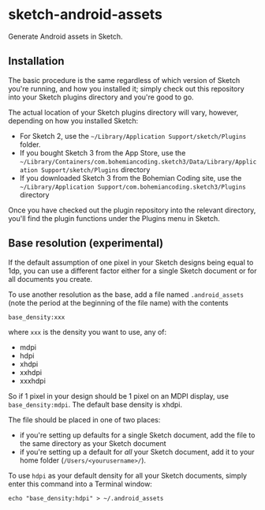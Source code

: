 # sketch-android-assets

Generate Android assets in Sketch.

## Installation

The basic procedure is the same regardless of which version of Sketch
you're running, and how you installed it; simply check out this
repository into your Sketch plugins directory and you're good to go.

The actual location of your Sketch plugins directory will vary,
however, depending on how you installed Sketch:

* For Sketch 2, use the `~/Library/Application Support/sketch/Plugins`
  folder.
* If you bought Sketch 3 from the App Store, use the
  `~/Library/Containers/com.bohemiancoding.sketch3/Data/Library/Application Support/sketch/Plugins`
  directory
* If you downloaded Sketch 3 from the Bohemian Coding site, use the
  `~/Library/Application Support/com.bohemiancoding.sketch3/Plugins`
  directory

Once you have checked out the plugin repository into the relevant
directory, you'll find the plugin functions under the Plugins menu in Sketch.

## Base resolution (experimental)

If the default assumption of one pixel in your Sketch designs being
equal to 1dp, you can use a different factor either for a single
Sketch document or for all documents you create.

To use another resolution as the base, add a file named
`.android_assets` (note the period at the beginning of the file name)
with the contents

```
base_density:xxx
```

where `xxx` is the density you want to use, any of:

* mdpi
* hdpi
* xhdpi
* xxhdpi
* xxxhdpi

So if 1 pixel in your design should be 1 pixel on an MDPI display, use
`base_density:mdpi`. The default base density is xhdpi.

The file should be placed in one of two places:

* if you're setting up defaults for a single Sketch document, add the
  file to the same directory as your Sketch document
* if you're setting up a default for *all* your Sketch document, add
  it to your home folder (`/Users/<yourusername>/`).

To use `hdpi` as your default density for all your Sketch documents,
simply enter this command into a Terminal window:

```shell
echo "base_density:hdpi" > ~/.android_assets
```
